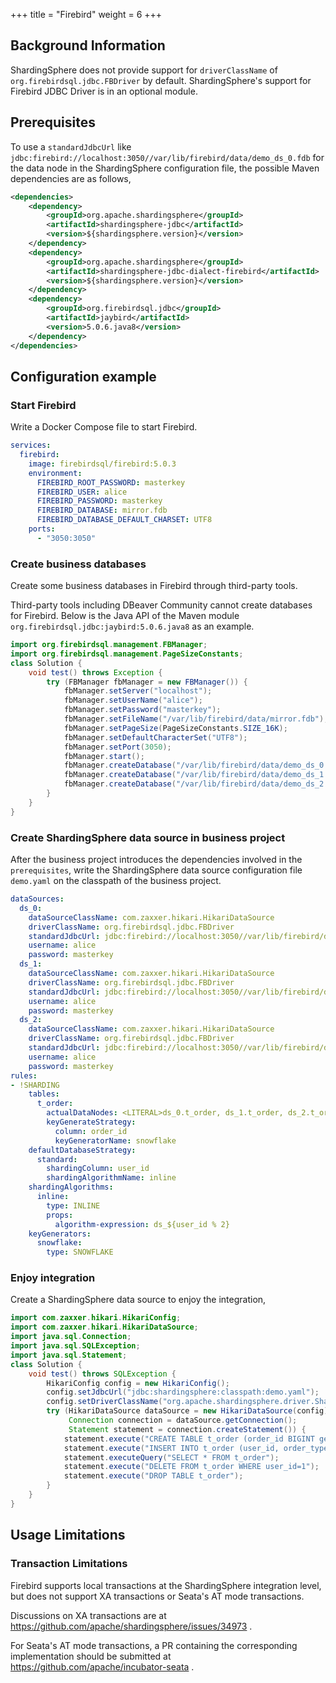 +++
title = "Firebird"
weight = 6
+++

## Background Information

ShardingSphere does not provide support for `driverClassName` of `org.firebirdsql.jdbc.FBDriver` by default.
ShardingSphere's support for Firebird JDBC Driver is in an optional module.

## Prerequisites

To use a `standardJdbcUrl` like `jdbc:firebird://localhost:3050//var/lib/firebird/data/demo_ds_0.fdb` for the data node in the ShardingSphere configuration file,
the possible Maven dependencies are as follows,

```xml
<dependencies>
    <dependency>
        <groupId>org.apache.shardingsphere</groupId>
        <artifactId>shardingsphere-jdbc</artifactId>
        <version>${shardingsphere.version}</version>
    </dependency>
    <dependency>
        <groupId>org.apache.shardingsphere</groupId>
        <artifactId>shardingsphere-jdbc-dialect-firebird</artifactId>
        <version>${shardingsphere.version}</version>
    </dependency>
    <dependency>
        <groupId>org.firebirdsql.jdbc</groupId>
        <artifactId>jaybird</artifactId>
        <version>5.0.6.java8</version>
    </dependency>
</dependencies>
```

## Configuration example

### Start Firebird

Write a Docker Compose file to start Firebird.

```yaml
services:
  firebird:
    image: firebirdsql/firebird:5.0.3
    environment:
      FIREBIRD_ROOT_PASSWORD: masterkey
      FIREBIRD_USER: alice
      FIREBIRD_PASSWORD: masterkey
      FIREBIRD_DATABASE: mirror.fdb
      FIREBIRD_DATABASE_DEFAULT_CHARSET: UTF8
    ports:
      - "3050:3050"
```

### Create business databases

Create some business databases in Firebird through third-party tools.

Third-party tools including DBeaver Community cannot create databases for Firebird.
Below is the Java API of the Maven module `org.firebirdsql.jdbc:jaybird:5.0.6.java8` as an example.

```java
import org.firebirdsql.management.FBManager;
import org.firebirdsql.management.PageSizeConstants;
class Solution {
    void test() throws Exception {
        try (FBManager fbManager = new FBManager()) {
            fbManager.setServer("localhost");
            fbManager.setUserName("alice");
            fbManager.setPassword("masterkey");
            fbManager.setFileName("/var/lib/firebird/data/mirror.fdb");
            fbManager.setPageSize(PageSizeConstants.SIZE_16K);
            fbManager.setDefaultCharacterSet("UTF8");
            fbManager.setPort(3050);
            fbManager.start();
            fbManager.createDatabase("/var/lib/firebird/data/demo_ds_0.fdb", "alice", "masterkey");
            fbManager.createDatabase("/var/lib/firebird/data/demo_ds_1.fdb", "alice", "masterkey");
            fbManager.createDatabase("/var/lib/firebird/data/demo_ds_2.fdb", "alice", "masterkey");
        }
    }
}
```

### Create ShardingSphere data source in business project

After the business project introduces the dependencies involved in the `prerequisites`, 
write the ShardingSphere data source configuration file `demo.yaml` on the classpath of the business project.

```yaml
dataSources:
  ds_0:
    dataSourceClassName: com.zaxxer.hikari.HikariDataSource
    driverClassName: org.firebirdsql.jdbc.FBDriver
    standardJdbcUrl: jdbc:firebird://localhost:3050//var/lib/firebird/data/demo_ds_0.fdb
    username: alice
    password: masterkey
  ds_1:
    dataSourceClassName: com.zaxxer.hikari.HikariDataSource
    driverClassName: org.firebirdsql.jdbc.FBDriver
    standardJdbcUrl: jdbc:firebird://localhost:3050//var/lib/firebird/data/demo_ds_1.fdb
    username: alice
    password: masterkey
  ds_2:
    dataSourceClassName: com.zaxxer.hikari.HikariDataSource
    driverClassName: org.firebirdsql.jdbc.FBDriver
    standardJdbcUrl: jdbc:firebird://localhost:3050//var/lib/firebird/data/demo_ds_2.fdb
    username: alice
    password: masterkey
rules:
- !SHARDING
    tables:
      t_order:
        actualDataNodes: <LITERAL>ds_0.t_order, ds_1.t_order, ds_2.t_order
        keyGenerateStrategy:
          column: order_id
          keyGeneratorName: snowflake
    defaultDatabaseStrategy:
      standard:
        shardingColumn: user_id
        shardingAlgorithmName: inline
    shardingAlgorithms:
      inline:
        type: INLINE
        props:
          algorithm-expression: ds_${user_id % 2}
    keyGenerators:
      snowflake:
        type: SNOWFLAKE
```

### Enjoy integration

Create a ShardingSphere data source to enjoy the integration,

```java
import com.zaxxer.hikari.HikariConfig;
import com.zaxxer.hikari.HikariDataSource;
import java.sql.Connection;
import java.sql.SQLException;
import java.sql.Statement;
class Solution {
    void test() throws SQLException {
        HikariConfig config = new HikariConfig();
        config.setJdbcUrl("jdbc:shardingsphere:classpath:demo.yaml");
        config.setDriverClassName("org.apache.shardingsphere.driver.ShardingSphereDriver");
        try (HikariDataSource dataSource = new HikariDataSource(config);
             Connection connection = dataSource.getConnection();
             Statement statement = connection.createStatement()) {
            statement.execute("CREATE TABLE t_order (order_id BIGINT generated by default as identity PRIMARY KEY, order_type INT, user_id INT NOT NULL, address_id BIGINT NOT NULL, status VARCHAR(50))");
            statement.execute("INSERT INTO t_order (user_id, order_type, address_id, status) VALUES (1, 1, 1, 'INSERT_TEST')");
            statement.executeQuery("SELECT * FROM t_order");
            statement.execute("DELETE FROM t_order WHERE user_id=1");
            statement.execute("DROP TABLE t_order");
        }
    }
}
```

## Usage Limitations

### Transaction Limitations

Firebird supports local transactions at the ShardingSphere integration level, but does not support XA transactions or Seata's AT mode transactions.

Discussions on XA transactions are at https://github.com/apache/shardingsphere/issues/34973 .

For Seata's AT mode transactions, a PR containing the corresponding implementation should be submitted at https://github.com/apache/incubator-seata .

